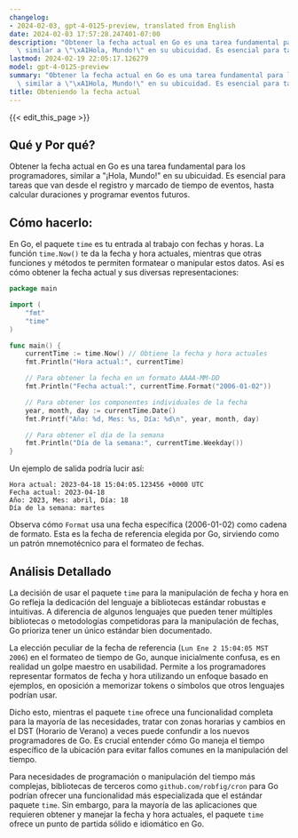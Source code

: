 ```yaml
---
changelog:
- 2024-02-03, gpt-4-0125-preview, translated from English
date: 2024-02-03 17:57:28.247401-07:00
description: "Obtener la fecha actual en Go es una tarea fundamental para los programadores,\
  \ similar a \"\xA1Hola, Mundo!\" en su ubicuidad. Es esencial para tareas que van\u2026"
lastmod: 2024-02-19 22:05:17.126279
model: gpt-4-0125-preview
summary: "Obtener la fecha actual en Go es una tarea fundamental para los programadores,\
  \ similar a \"\xA1Hola, Mundo!\" en su ubicuidad. Es esencial para tareas que van\u2026"
title: Obteniendo la fecha actual
---
```


{{< edit_this_page >}}

## Qué y Por qué?

Obtener la fecha actual en Go es una tarea fundamental para los programadores, similar a "¡Hola, Mundo!" en su ubicuidad. Es esencial para tareas que van desde el registro y marcado de tiempo de eventos, hasta calcular duraciones y programar eventos futuros.

## Cómo hacerlo:

En Go, el paquete `time` es tu entrada al trabajo con fechas y horas. La función `time.Now()` te da la fecha y hora actuales, mientras que otras funciones y métodos te permiten formatear o manipular estos datos. Así es cómo obtener la fecha actual y sus diversas representaciones:

```go
package main

import (
	"fmt"
	"time"
)

func main() {
	currentTime := time.Now() // Obtiene la fecha y hora actuales
	fmt.Println("Hora actual:", currentTime)

	// Para obtener la fecha en un formato AAAA-MM-DD
	fmt.Println("Fecha actual:", currentTime.Format("2006-01-02"))

	// Para obtener los componentes individuales de la fecha
	year, month, day := currentTime.Date()
	fmt.Printf("Año: %d, Mes: %s, Día: %d\n", year, month, day)

	// Para obtener el día de la semana
	fmt.Println("Día de la semana:", currentTime.Weekday())
}
```

Un ejemplo de salida podría lucir así:

```
Hora actual: 2023-04-18 15:04:05.123456 +0000 UTC
Fecha actual: 2023-04-18
Año: 2023, Mes: abril, Día: 18
Día de la semana: martes
```

Observa cómo `Format` usa una fecha específica (2006-01-02) como cadena de formato. Esta es la fecha de referencia elegida por Go, sirviendo como un patrón mnemotécnico para el formateo de fechas.

## Análisis Detallado

La decisión de usar el paquete `time` para la manipulación de fecha y hora en Go refleja la dedicación del lenguaje a bibliotecas estándar robustas e intuitivas. A diferencia de algunos lenguajes que pueden tener múltiples bibliotecas o metodologías competidoras para la manipulación de fechas, Go prioriza tener un único estándar bien documentado.

La elección peculiar de la fecha de referencia (`Lun Ene 2 15:04:05 MST 2006`) en el formateo de tiempo de Go, aunque inicialmente confusa, es en realidad un golpe maestro en usabilidad. Permite a los programadores representar formatos de fecha y hora utilizando un enfoque basado en ejemplos, en oposición a memorizar tokens o símbolos que otros lenguajes podrían usar.

Dicho esto, mientras el paquete `time` ofrece una funcionalidad completa para la mayoría de las necesidades, tratar con zonas horarias y cambios en el DST (Horario de Verano) a veces puede confundir a los nuevos programadores de Go. Es crucial entender cómo Go maneja el tiempo específico de la ubicación para evitar fallos comunes en la manipulación del tiempo.

Para necesidades de programación o manipulación del tiempo más complejas, bibliotecas de terceros como `github.com/robfig/cron` para Go podrían ofrecer una funcionalidad más especializada que el estándar paquete `time`. Sin embargo, para la mayoría de las aplicaciones que requieren obtener y manejar la fecha y hora actuales, el paquete `time` ofrece un punto de partida sólido e idiomático en Go.
